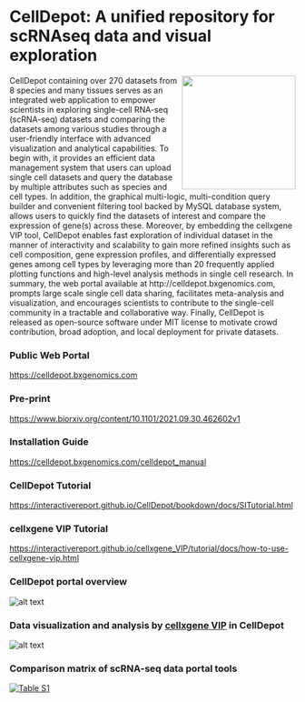 # CellDepot: A unified repository for scRNAseq data and visual exploration
<p align="right">
  <img align="right" src="https://interactivereport.github.io/CellDepot/celldepotLogo.svg" width="200">
</p>
CellDepot containing over 270 datasets from 8 species and many tissues serves as an integrated web application to empower scientists in exploring single-cell RNA-seq (scRNA-seq) datasets and comparing the datasets among various studies through a user-friendly interface with advanced visualization and analytical capabilities. To begin with, it provides an efficient data management system that users can upload single cell datasets and query the database by multiple attributes such as species and cell types. In addition, the graphical multi-logic, multi-condition query builder and convenient filtering tool backed by MySQL database system, allows users to quickly find the datasets of interest and compare the expression of gene(s) across these. Moreover, by embedding the cellxgene VIP tool, CellDepot enables fast exploration of individual dataset in the manner of interactivity and scalability to gain more refined insights such as cell composition, gene expression profiles, and differentially expressed genes among cell types by leveraging more than 20 frequently applied plotting functions and high-level analysis methods in single cell research. In summary, the web portal available at http://celldepot.bxgenomics.com, prompts large scale single cell data sharing, facilitates meta-analysis and visualization, and encourages scientists to contribute to the single-cell community in a tractable and collaborative way. Finally, CellDepot is released as open-source software under MIT license to motivate crowd contribution, broad adoption, and local deployment for private datasets.

### Public Web Portal
https://celldepot.bxgenomics.com

### Pre-print
https://www.biorxiv.org/content/10.1101/2021.09.30.462602v1

### Installation Guide
https://celldepot.bxgenomics.com/celldepot_manual

### CellDepot Tutorial
https://interactivereport.github.io/CellDepot/bookdown/docs/SITutorial.html

### cellxgene VIP Tutorial
https://interactivereport.github.io/cellxgene_VIP/tutorial/docs/how-to-use-cellxgene-vip.html

### CellDepot portal overview
![alt text](https://interactivereport.github.io/CellDepot/Figure1.jpg)

### Data visualization and analysis by [cellxgene VIP](https://interactivereport.github.io/cellxgene_VIP/tutorial/docs/how-to-use-cellxgene-vip.html) in CellDepot
![alt text](https://interactivereport.github.io/CellDepot/Figure2.jpg)

###  Comparison matrix of scRNA-seq data portal tools
[![Table S1](https://interactivereport.github.io/CellDepot/bookdown/figures/table_s1.jpg)](https://interactivereport.github.io/CellDepot/bookdown/figures/table_s1.jpg)

